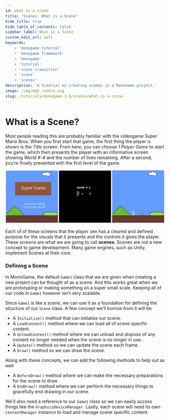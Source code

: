 ```yaml
---
id: what-is-a-scene
title: "Scenes: What is a Scene"
hide_title: true
hide_table_of_contents: false
sidebar_label: What is a Scene
custom_edit_url: null
keywords:
    - 'monogame tutorial'
    - 'monogame framework'
    - 'monogame'
    - 'tutorial'
    - 'scene transition'
    - 'scene'
    - 'scenes'
description: 'A tutorial on creating scenes in a MonoGame project.'
image: /img/mgb_cookie.svg
slug: /tutorials/monogame-3-8/scenes/what-is-a-scene
---
```


# What is a Scene?
Most people reading this are probably familiar with the videogame Super Mario Bros.  When you first start that game, the first thing the player is shown is the *Title* screen. From here, you can choose *1 Player Game* to start the game, which then presents the player with an informative screen showing *World #-#* and the number of lives remaining. After a second, you're finally presented with the first level of the game.

![](/img/tutorials/scenes/three-screens.png)


Each of of these screens that the player see has a cleared and defined purpose for the visuals that it presents and the controls it gives the player.  These *screens* are what we are going to call **scenes**. Scenes are not a new concept to game development.  Many game engines, such as Unity, implement Scenes at their core.  

###  Defining a Scene
In MonoGame, the default `Game1` class that we are given when creating a new project can be thought of as a scene.  And this works great when we are prototyping or making something on a super small scale.  Keeping all of our code in `Game1` however isn't very scalable.

Since `Game1` is like a scene, we can use it as a foundation for defining the structure of our `Scene` class.  A few concept we'll borrow from it will be

* A `Initialize()` method that can initialize our scene.
* A `LoadContent()` method where we can load all of scene specific content.
* A `UnloadContent()` method where we can unload and dispose of any content no longer needed when the scene is no longer in use.
* A `Update()` method so we can update the scene each frame.
* A `Draw()` method so we can draw the scene.

Along with these concepts, we can add the following methods to help out as well

* A `BeforeDraw()` method where we can make the necessary preparations for the scene to draw
* A `EndDraw()` method where we can perform the necessary things to gracefully end drawing in our scene.

We'll also need a reference to our `Game1` class so we can easily access things like the `GraphicsDeviceManager`.  Lastly, each scene will need its own `ContentManager` instance to load and manage scene specific content.